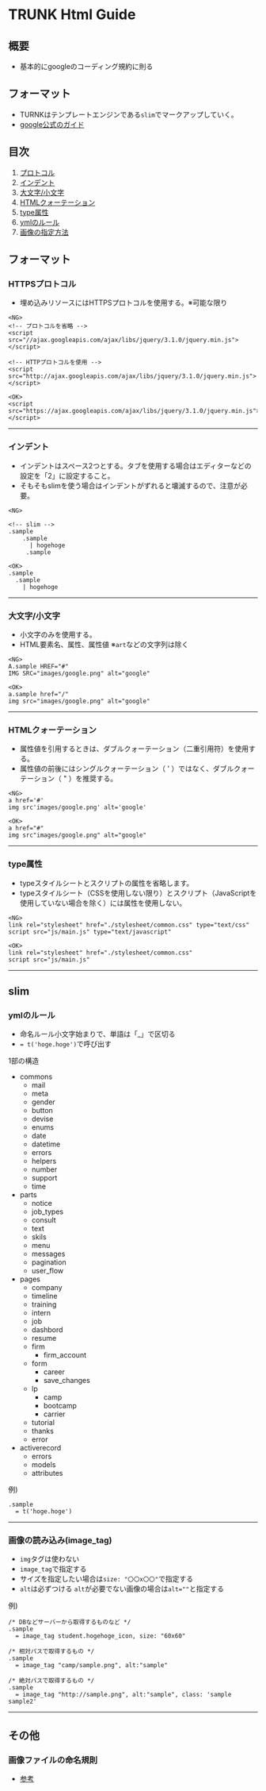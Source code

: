 # TRUNK Html Guide

## 概要
- 基本的にgoogleのコーディング規約に則る

## フォーマット
- TURNKはテンプレートエンジンである`slim`でマークアップしていく。
- [google公式のガイド](https://google.github.io/styleguide/htmlcssguide.html)

## 目次
 1. [プロトコル](#protocol)
 1. [インデント](#indent)
 1. [大文字/小文字](#text_size)
 1. [HTMLクォーテーション](#quotes_html)
 1. [type属性](#type)
 1. [ymlのルール](#yml)
 1. [画像の指定方法](#image_tag)


## フォーマット

<h3 id="validate">HTTPSプロトコル</h3>

- 埋め込みリソースにはHTTPSプロトコルを使用する。※可能な限り

```
<NG>
<!-- プロトコルを省略 -->
<script src="//ajax.googleapis.com/ajax/libs/jquery/3.1.0/jquery.min.js"></script>

<!-- HTTPプロトコルを使用 -->
<script src="http://ajax.googleapis.com/ajax/libs/jquery/3.1.0/jquery.min.js"></script>

<OK>
<script src="https://ajax.googleapis.com/ajax/libs/jquery/3.1.0/jquery.min.js"></script>
```

***

<h3 id="indent">インデント</h3>

- インデントはスペース2つとする。タブを使用する場合はエディターなどの設定を「2」に設定すること。
- そもそもslimを使う場合はインデントがずれると壊滅するので、注意が必要。

```
<NG>

<!-- slim -->
.sample
    .sample
      | hogehoge
     .sample

<OK>
.sample
  .sample
    | hogehoge

```


***


<h3 id="text_size">大文字/小文字</h3>

- 小文字のみを使用する。
- HTML要素名、属性、属性値 ※`art`などの文字列は除く

```
<NG>
A.sample HREF="#"
IMG SRC="images/google.png" alt="google"

<OK>
a.sample href="/"
img src="images/google.png" alt="google"
```


***


<h3 id="quotes_html">HTMLクォーテーション</h3>

- 属性値を引用するときは、ダブルクォーテーション（二重引用符）を使用する。
- 属性値の前後にはシングルクォーテーション（ ' ）ではなく、ダブルクォーテーション（ " ）を推奨する。

```
<NG>
a href='#'
img src'images/google.png' alt='google'

<OK>
a href="#"
img src"images/google.png" alt="google"
```

***

<h3 id="type">type属性</h3>

- typeスタイルシートとスクリプトの属性を省略します。
- typeスタイルシート（CSSを使用しない限り）とスクリプト（JavaScriptを使用していない場合を除く）には属性を使用しない。

```
<NG>
link rel="stylesheet" href="./stylesheet/common.css" type="text/css"
script src="js/main.js" type="text/javascript"

<OK>
link rel="stylesheet" href="./stylesheet/common.css"
script src="js/main.js"
```

***

## slim

<h3 id="yml">ymlのルール</h3>

- 命名ルール小文字始まりで、単語は「_」で区切る
- `= t('hoge.hoge')`で呼び出す

1部の構造
- commons
  - mail
  - meta
  - gender
  - button
  - devise
  - enums
  - date
  - datetime
  - errors
  - helpers
  - number
  - support
  - time
- parts
  - notice
  - job_types
  - consult
  - text
  - skils
  - menu
  - messages
  - pagination
  - user_flow
- pages
  - company
  - timeline
  - training
  - intern
  - job
  - dashbord
  - resume
  - firm
    - firm_account
  - form
    - career
    - save_changes
  - lp
    - camp
    - bootcamp
    - carrier
  - tutorial
  - thanks
  - error
- activerecord
  - errors
  - models
  - attributes

例)

```
.sample
  = t('hoge.hoge')
```

***

<h3 id="image_tag">画像の読み込み(image_tag)</h3>

- `img`タグは使わない
- `image_tag`で指定する
- サイズを指定したい場合は`size: "〇〇x〇〇"`で指定する
- `alt`は必ずつける `alt`が必要でない画像の場合は`alt=""`と指定する

例)

```
/* DBなどサーバーから取得するものなど */
.sample
  = image_tag student.hogehoge_icon, size: "60x60"

/* 相対パスで取得するもの */
.sample
  = image_tag "camp/sample.png", alt:"sample"

/* 絶対パスで取得するもの */
.sample
  = image_tag "http://sample.png", alt:"sample", class: 'sample sample2'
```

***

## その他

### 画像ファイルの命名規則

- [参考](https://qiita.com/okamoai/items/82eff25436fbbafaa063)



